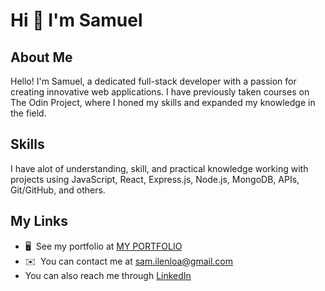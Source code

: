 # Hi 👋 I'm Samuel




## About Me

Hello! I'm Samuel, a dedicated full-stack developer with a passion for creating innovative web applications. I have previously taken courses on The Odin Project, where I honed my skills and expanded my knowledge in the field.

## Skills

I have alot of understanding, skill, and practical knowledge working with projects using JavaScript, React, Express.js, Node.js, MongoDB, APIs, Git/GitHub, and others.

## My Links


* 🖥️  See my portfolio at [MY PORTFOLIO](http://myapp.com)
* ✉️  You can contact me at [sam.ilenloa@gmail.com](mailto:sam.ilenloa@gmail.com)
* You can also reach me through [LinkedIn](https://www.linkedin.com/in/samuelilenloa)
